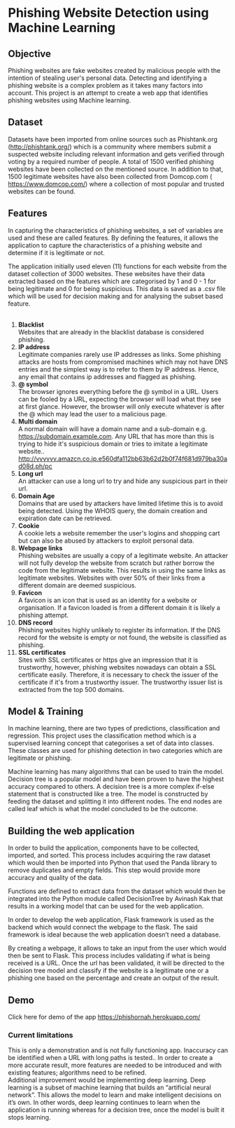 # Phishing Website Detection using Machine Learning
## Objective
Phishing websites are fake websites created by malicious people with the intention of stealing user's personal data. Detecting and identifying a phishing website is a complex problem as it takes many factors into account. This project is an attempt to create a web app that identifies phishing websites using Machine learning.

## Dataset
Datasets have been imported from online sources such as Phishtank.org (http://phishtank.org/)
which is a community where members submit a suspected website including relevant information and gets verified through voting by  a required number of people. A total of 1500 verified phishing websites have been collected on the mentioned source. In addition to that, 1500 legitimate websites have also been collected from Domcop.com ( https://www.domcop.com/) where a collection of most popular and trusted websites can be found. 

## Features
In capturing the characteristics of phishing websites, a set of variables are used and these are called features. By defining the features, it allows the application to capture the characteristics of a phishing website and determine if it is legitimate or not. <br />

The application initially used eleven (11) functions for each website from the dataset collection of 3000 websites. These websites have their data extracted based on the features which are categorised by 1 and 0 - 1 for being legitimate and 0 for being suspicious. This data is saved as a .csv file which will be used for decision making and for analysing the subset based feature. 
<br /><br />

1. **Blacklist** <br />
Websites that are already in the blacklist database is considered phishing.
2. **IP address** <br />
Legitimate companies rarely use IP addresses as links. Some phishing attacks are hosts from compromised machines which may not have DNS entries and the simplest way is to refer to them by IP address. Hence, any email that contains  ip addresses and flagged as phishing.
3. **@ symbol** <br />
The browser ignores everything before the @ symbol in a URL. Users can be fooled by a URL, expecting the browser will load what they see at first glance. However, the browser will only execute whatever is after the @ which may lead the user to a malicious page. 
4. **Multi domain** <br />
A normal domain will have a domain name and a sub-domain e.g. https://subdomain.example.com. Any URL that has more than this is trying to hide it's suspicious domain or tries to imitate a legitimate website.. http://vvvvvv.amazcn.co.jp.e560dfa112bb63b62d2b0f74f681d979ba30ad08d.ph/pc
5. **Long url** <br />
An attacker can use a long url to try and hide any suspicious part in their url.
6. **Domain Age** <br />
Domains that are used by attackers have  limited lifetime this is to avoid being detected. Using the WHOIS query, the domain creation and expiration date can be retrieved.
7. **Cookie** <br />
A cookie lets a website remember the user's logins and shopping cart but can also be abused by attackers to exploit personal data.  
8. **Webpage links** <br />
Phishing websites are usually a copy of a legitimate website. An attacker will not fully develop the website from scratch but rather borrow the code from the legitimate website. This results in using the same links as legitimate websites. Websites with over 50% of their links from a different domain are deemed suspicious.
9. **Favicon** <br />
A favicon is an icon that is used as an identity for a website or organisation. If a favicon loaded is from a different domain it is likely a phishing attempt.
10. **DNS record** <br />
Phishing websites highly unlikely to register its information. If the DNS record for the website is empty or not found, the website is classified as phishing.
11. **SSL certificates** <br />
Sites with SSL certificates or https give an impression that it is trustworthy, however, phishing websites nowadays can obtain a SSL certificate easily. Therefore, it is necessary to check the issuer of the certificate if it's from a trustworthy issuer. The trustworthy issuer list is extracted from the top 500 domains.

## Model & Training
In machine learning, there are two types of predictions, classification and regression. This project uses the classification method which is a supervised learning concept that categorises a set of data into classes. These classes are used for phishing detection in two categories which are legitimate or phishing. <br />

Machine learning has many algorithms that can be used to train the model. Decision tree is a popular model and have been proven to have the highest accuracy compared to others. A decision tree is a more complex if-else statement that is constructed like a tree. The model is constructed by feeding the dataset and splitting it into different nodes. The end nodes are called leaf which is what the model concluded to be the outcome. 

## Building the web application
In order to build the application, components have to be collected, imported, and sorted. This process includes acquiring the raw dataset which would then be imported into Python that used the Panda library to remove duplicates and empty fields. This step would provide more accuracy and quality of the data. <br />

Functions are defined to extract data from the dataset which would then be integrated into the Python module called DecisionTree by Avinash Kak that results in a working model that can be used for the web application. <br />


In order to develop the web application, Flask framework is used as the backend which would connect the webpage to the flask. The said framework is ideal because the web application doesn’t need a database. <br />

By creating a webpage, it allows to take an input from the user which would then be sent to Flask. This process includes validating if what is being received is a URL. Once the url has been validated, it will be directed to the decision tree model and classify if the website is a legitimate one or a phishing one based on the percentage and create an output of the result.

## Demo
Click here for demo of the app https://phishornah.herokuapp.com/ <br />

### Current limitations
This is only a demonstration and is not fully functioning app. Inaccuracy can be identified  when a URL with long paths is tested.. In order to create a more accurate result, more features are needed to be introduced and with existing features; algorithms need to be refined. <br />
Additional improvement would be implementing deep learning. Deep learning is a subset of machine learning that builds an “artificial neural network”. This allows the model to learn and make intelligent decisions on it’s own. In other words, deep learning continues to learn when the application is running whereas for a decision tree, once the model is built it stops learning. 




